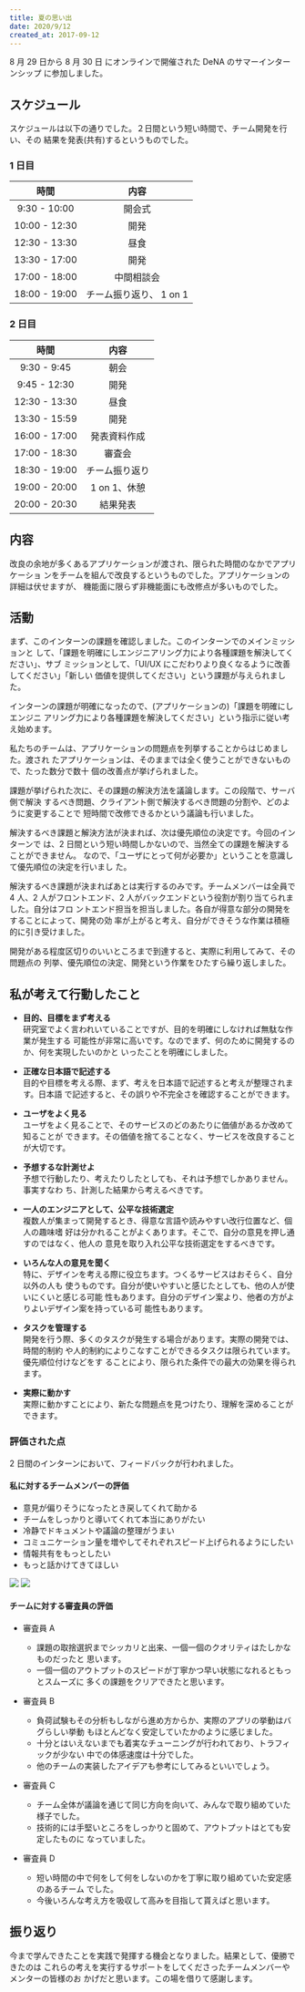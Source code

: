 ```yaml
---
title: 夏の思い出
date: 2020/9/12
created_at: 2017-09-12
---
```


8 月 29 日から 8 月 30 日 にオンラインで開催された DeNA のサマーインターンシップ
に参加しました。

## スケジュール

スケジュールは以下の通りでした。２日間という短い時間で、チーム開発を行い、その
結果を発表(共有)するというものでした。

### 1 日目

|     時間      |          内容           |
| :-----------: | :---------------------: |
| 9:30 - 10:00  |         開会式          |
| 10:00 - 12:30 |          開発           |
| 12:30 - 13:30 |          昼食           |
| 13:30 - 17:00 |          開発           |
| 17:00 - 18:00 |       中間相談会        |
| 18:00 - 19:00 | チーム振り返り、 1 on 1 |

### 2 日目

|     時間      |      内容      |
| :-----------: | :------------: |
|  9:30 - 9:45  |      朝会      |
| 9:45 - 12:30  |      開発      |
| 12:30 - 13:30 |      昼食      |
| 13:30 - 15:59 |      開発      |
| 16:00 - 17:00 |  発表資料作成  |
| 17:00 - 18:30 |     審査会     |
| 18:30 - 19:00 | チーム振り返り |
| 19:00 - 20:00 |  1 on 1、休憩  |
| 20:00 - 20:30 |    結果発表    |

## 内容

改良の余地が多くあるアプリケーションが渡され、限られた時間のなかでアプリケーショ
ンをチームを組んで改良するというものでした。アプリケーションの詳細は伏せますが、
機能面に限らず非機能面にも改修点が多いものでした。

## 活動

まず、このインターンの課題を確認しました。このインターンでのメインミッションと
して、「課題を明確にしエンジニアリング力により各種課題を解決してください」、サブ
ミッションとして、「UI/UX にこだわりより良くなるように改善してください」「新しい
価値を提供してください」という課題が与えられました。

インターンの課題が明確になったので、(アプリケーションの)「課題を明確にしエンジニ
アリング力により各種課題を解決してください」という指示に従い考え始めます。

私たちのチームは、アプリケーションの問題点を列挙することからはじめました。渡され
たアプリケーションは、そのままでは全く使うことができないもので、たった数分で数十
個の改善点が挙げられました。

課題が挙げられた次に、その課題の解決方法を議論します。この段階で、サーバ側で解決
するべき問題、クライアント側で解決するべき問題の分割や、どのように変更することで
短時間で改修できるかという議論も行いました。

解決するべき課題と解決方法が決まれば、次は優先順位の決定です。今回のインターンで
は、2 日間という短い時間しかないので、当然全ての課題を解決することができません。
なので、「ユーザにとって何が必要か」ということを意識して優先順位の決定を行いまし
た。

解決するべき課題が決まればあとは実行するのみです。チームメンバーは全員で 4 人、2
人がフロントエンド、2 人がバックエンドという役割が割り当てられました。自分はフロ
ントエンド担当を担当しました。各自が得意な部分の開発をすることによって、開発の効
率が上がると考え、自分ができそうな作業は積極的に引き受けました。

開発がある程度区切りのいいところまで到達すると、実際に利用してみて、その問題点の
列挙、優先順位の決定、開発という作業をひたすら繰り返しました。

## 私が考えて行動したこと

- **目的、目標をまず考える**  
  研究室でよく言われいていることですが、目的を明確にしなければ無駄な作業が発生する
  可能性が非常に高いです。なのでまず、何のために開発するのか、何を実現したいのかと
  いったことを明確にしました。

- **正確な日本語で記述する**  
  目的や目標を考える際、まず、考えを日本語で記述すると考えが整理されます。日本語
  で記述すると、その誤りや不完全さを確認することができます。

- **ユーザをよく見る**  
  ユーザをよく見ることで、そのサービスのどのあたりに価値があるか改めて知ることが
  できます。その価値を捨てることなく、サービスを改良することが大切です。

- **予想するな計測せよ**  
  予想で行動したり、考えたりしたとしても、それは予想でしかありません。事実すなわ
  ち、計測した結果から考えるべきです。

- **一人のエンジニアとして、公平な技術選定**  
  複数人が集まって開発するとき、得意な言語や読みやすい改行位置など、個人の趣味嗜
  好は分かれることがよくあります。そこで、自分の意見を押し通すのではなく、他人の
  意見を取り入れ公平な技術選定をするべきです。

- **いろんな人の意見を聞く**  
  特に、デザインを考える際に役立ちます。つくるサービスはおそらく、自分以外の人も
  使うものです。自分が使いやすいと感じたとしても、他の人が使いにくいと感じる可能
  性もあります。自分のデザイン案より、他者の方がよりよいデザイン案を持っている可
  能性もあります。

- **タスクを管理する**  
  開発を行う際、多くのタスクが発生する場合があります。実際の開発では、時間的制約
  や人的制約によりこなすことができるタスクは限られています。優先順位付けなどをす
  ることにより、限られた条件での最大の効果を得られます。

- **実際に動かす**  
  実際に動かすことにより、新たな問題点を見つけたり、理解を深めることができます。

### 評価された点

2 日間のインターンにおいて、フィードバックが行われました。

#### 私に対するチームメンバーの評価

- 意見が偏りそうになったとき戻してくれて助かる
- チームをしっかりと導いてくれて本当にありがたい
- 冷静でドキュメントや議論の整理がうまい
- コミュニケーション量を増やしてそれぞれスピード上げられるようにしたい
- 情報共有をもっとしたい
- もっと話かけてきてほしい

![](/image/dena_internship_day1.webp)
![](/image/dena_internship_day2.webp)

#### チームに対する審査員の評価

- 審査員 A

  - 課題の取捨選択までシッカリと出来、一個一個のクオリティはたしかなものだったと
    思います。
  - 一個一個のアウトプットのスピードが丁寧かつ早い状態になれるともっとスムーズに
    多くの課題をクリアできたと思います。

- 審査員 B

  - 負荷試験もその分析もしながら進め方からか、実際のアプリの挙動はバグらしい挙動
    もほとんどなく安定していたかのように感じました。
  - 十分とはいえないまでも着実なチューニングが行われており、トラフィックが少ない
    中での体感速度は十分でした。
  - 他のチームの実装したアイデアも参考にしてみるといいでしょう。

- 審査員 C

  - チーム全体が議論を通じて同じ方向を向いて、みんなで取り組めていた様子でした。
  - 技術的には手堅いところをしっかりと固めて、アウトプットはとても安定したものに
    なっていました。

- 審査員 D
  - 短い時間の中で何をして何をしないのかを丁寧に取り組めていた安定感のあるチーム
    でした。
  - 今後いろんな考え方を吸収して高みを目指して貰えばと思います。

## 振り返り

今まで学んできたことを実践で発揮する機会となりました。結果として、優勝できたのは
これらの考えを実行するサポートをしてくださったチームメンバーやメンターの皆様のお
かげだと思います。この場を借りて感謝します。
